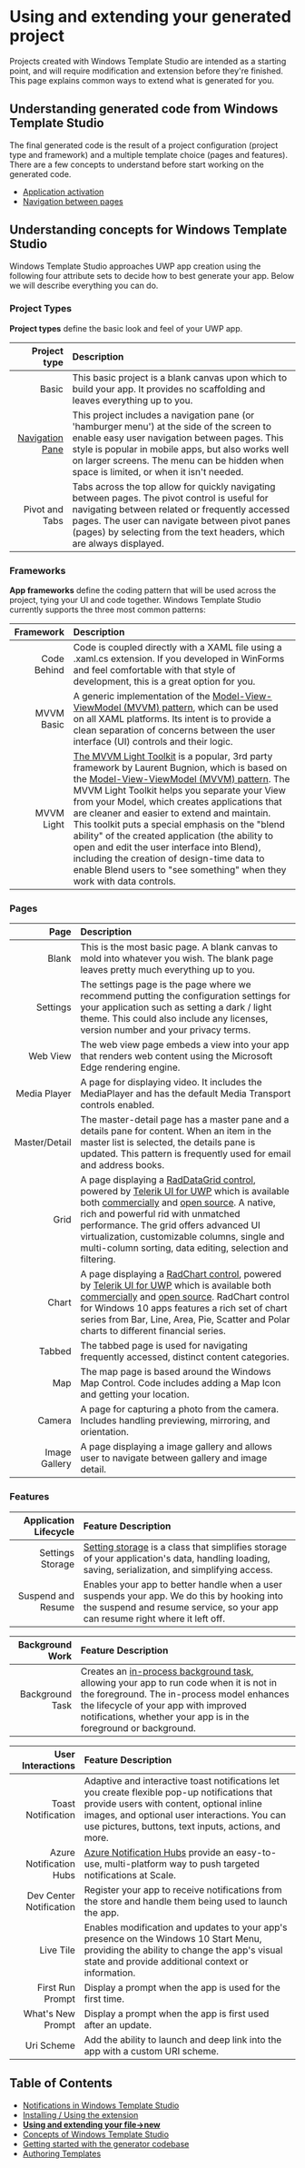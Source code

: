 # Using and extending your generated project

Projects created with Windows Template Studio are intended as a starting point, and will require modification and extension before they're finished. This page explains common ways to extend what is generated for you.

## Understanding generated code from Windows Template Studio 
The final generated code is the result of a project configuration (project type and framework) and a multiple template choice (pages and features). There are a few concepts to understand before start working on the generated code.

- [Application activation](activation.md)
- [Navigation between pages](navigation.md)

## Understanding concepts for Windows Template Studio

Windows Template Studio approaches UWP app creation using the following four attribute sets to decide how to best generate your app.  Below we will describe everything you can do.

### Project Types
**Project types** define the basic look and feel of your UWP app.

| Project type | Description |
|-------------:|:------------|
| Basic | This basic project is a blank canvas upon which to build your app. It provides no scaffolding and leaves everything up to you. |
| [Navigation Pane](projectTypes/navigationpane.md) | This project includes a navigation pane (or 'hamburger menu') at the side of the screen to enable easy user navigation between pages. This style is popular in mobile apps, but also works well on larger screens. The menu can be hidden when space is limited, or when it isn't needed.|
| Pivot and Tabs | Tabs across the top allow for quickly navigating between pages. The pivot control is useful for navigating between related or frequently accessed pages. The user can navigate between pivot panes (pages) by selecting from the text headers, which are always displayed.|

### Frameworks

**App frameworks** define the coding pattern that will be used across the project, tying your UI and code together. Windows Template Studio currently supports the three most common patterns:

| Framework    | Description |
|-------------:|:------------|
| Code Behind  | Code is coupled directly with a XAML file using a .xaml.cs extension. If you developed in WinForms and feel comfortable with that style of development, this is a great option for you. |
| MVVM Basic   | A generic implementation of the [Model-View-ViewModel (MVVM) pattern](https://en.wikipedia.org/wiki/Model%E2%80%93view%E2%80%93viewmodel), which can be used on all XAML platforms. Its intent is to provide a clean separation of concerns between the user interface (UI) controls and their logic. |
| MVVM Light   | [The MVVM Light Toolkit](http://www.mvvmlight.net/) is a popular, 3rd party framework by Laurent Bugnion, which is based on the [Model-View-ViewModel (MVVM) pattern](https://en.wikipedia.org/wiki/Model%E2%80%93view%E2%80%93viewmodel). The MVVM Light Toolkit helps you separate your View from your Model, which creates applications that are cleaner and easier to extend and maintain. This toolkit puts a special emphasis on the "blend ability" of the created application (the ability to open and edit the user interface into Blend), including the creation of design-time data to enable Blend users to "see something" when they work with data controls. |

### Pages

| Page        | Description |
|------------:|:------------|
| Blank       | This is the most basic page.  A blank canvas to mold into whatever you wish.  The blank page leaves pretty much everything up to you. |
| Settings | The settings page is the page where we recommend putting the configuration settings for your application such as setting a dark / light theme. This could also include any licenses, version number and your privacy terms.|
| Web View | The web view page embeds a view into your app that renders web content using the Microsoft Edge rendering engine. |
| Media Player | A page for displaying video. It includes the MediaPlayer and has the default Media Transport controls enabled.|
| Master/Detail | The master-detail page has a master pane and a details pane for content. When an item in the master list is selected, the details pane is updated. This pattern is frequently used for email and address books. |
| Grid | A page displaying a [RadDataGrid control](http://www.telerik.com/universal-windows-platform-ui/grid), powered by [Telerik UI for UWP](http://www.telerik.com/universal-windows-platform-ui) which is available both [commercially](http://www.telerik.com/purchase/universal-windows-platform) and [open source](https://github.com/telerik/UI-For-UWP). A native, rich and powerful rid with unmatched performance. The grid offers advanced UI virtualization, customizable columns, single and multi-column sorting, data editing, selection and filtering.|
| Chart | A page displaying a [RadChart control](http://www.telerik.com/universal-windows-platform-ui/chart), powered by [Telerik UI for UWP](http://www.telerik.com/universal-windows-platform-ui) which is available both [commercially](http://www.telerik.com/purchase/universal-windows-platform) and [open source](https://github.com/telerik/UI-For-UWP). RadChart control for Windows 10 apps features a rich set of chart series from Bar, Line, Area, Pie, Scatter and Polar charts to different financial series.|
| Tabbed | The tabbed page is used for navigating frequently accessed, distinct content categories. |
| Map | The map page is based around the Windows Map Control. Code includes adding a Map Icon and getting your location. |
| Camera | A page for capturing a photo from the camera. Includes handling previewing, mirroring, and orientation.|
| Image Gallery | A page displaying a image gallery and allows user to navigate between gallery and image detail.|

### Features

| Application Lifecycle | Feature Description |
|-------------------:|:------------|
| Settings Storage | [Setting storage](https://docs.microsoft.com/en-us/uwp/api/windows.storage.applicationdata) is a class that simplifies storage of your application's data, handling loading, saving, serialization, and simplifying access. |
| Suspend and Resume | Enables your app to better handle when a user suspends your app. We do this by hooking into the suspend and resume service, so your app can resume right where it left off. |

| Background Work    | Feature Description |
|-------------------:|:------------|
| Background Task | Creates an [in-process background task](https://docs.microsoft.com/en-us/windows/uwp/launch-resume/create-and-register-an-inproc-background-task), allowing your app to run code when it is not in the foreground. The in-process model enhances the lifecycle of your app with improved notifications, whether your app is in the foreground or background. |

| User Interactions  | Feature Description |
|-------------------:|:------------|
| Toast Notification | Adaptive and interactive toast notifications let you create flexible pop-up notifications that provide users with content, optional inline images, and optional user interactions. You can use pictures, buttons, text inputs, actions, and more. |
| Azure Notification Hubs | [Azure Notification Hubs](https://docs.microsoft.com/en-us/azure/notification-hubs/notification-hubs-push-notification-overview) provide an easy-to-use, multi-platform way to push targeted notifications at Scale. |
| Dev Center Notification | Register your app to receive notifications from the store and handle them being used to launch the app. |
| Live Tile | Enables modification and updates to your app's presence on the Windows 10 Start Menu, providing the ability to change the app's visual state and provide additional context or information. |
| First Run Prompt | Display a prompt when the app is used for the first time. |
| What's New Prompt | Display a prompt when the app is first used after an update. |
| Uri Scheme | Add the ability to launch and deep link into the app with a custom URI scheme.|

## Table of Contents
* [Notifications in Windows Template Studio](notifications.md)
* [Installing / Using the extension](getting-started-extension.md)
* [**Using and extending your file->new**](getting-started-endusers.md)
* [Concepts of Windows Template Studio](readme.md)
* [Getting started with the generator codebase](getting-started-developers.md)
* [Authoring Templates](templates.md)
